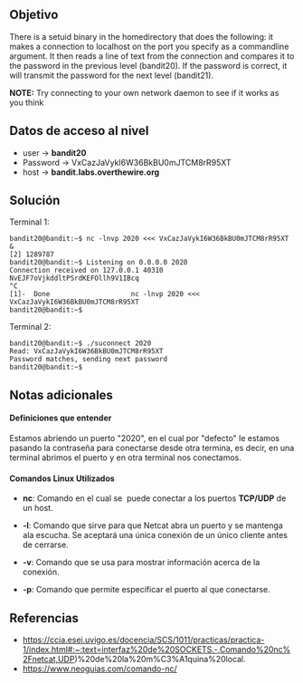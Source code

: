 ## Objetivo
There is a setuid binary in the homedirectory that does the following: it makes a connection to localhost on the port you specify as a commandline argument. It then reads a line of text from the connection and compares it to the password in the previous level (bandit20). If the password is correct, it will transmit the password for the next level (bandit21).

**NOTE:** Try connecting to your own network daemon to see if it works as you think

## Datos de acceso al nivel

-   user -> **bandit20**
-   Password -> VxCazJaVykI6W36BkBU0mJTCM8rR95XT
-   host -> **bandit.labs.overthewire.org**

## Solución
Terminal 1:
```
bandit20@bandit:~$ nc -lnvp 2020 <<< VxCazJaVykI6W36BkBU0mJTCM8rR95XT &
[2] 1289787
bandit20@bandit:~$ Listening on 0.0.0.0 2020
Connection received on 127.0.0.1 40310
NvEJF7oVjkddltPSrdKEFOllh9V1IBcq
^C
[1]-  Done                    nc -lnvp 2020 <<< VxCazJaVykI6W36BkBU0mJTCM8rR95XT
bandit20@bandit:~$
```

Terminal 2:
```
bandit20@bandit:~$ ./suconnect 2020
Read: VxCazJaVykI6W36BkBU0mJTCM8rR95XT
Password matches, sending next password
bandit20@bandit:~$
```
## Notas adicionales

#### Definiciones que entender

Estamos abriendo un puerto "2020", en el cual por "defecto" le estamos pasando la contraseña para conectarse desde otra termina, es decir, en una terminal abrimos el puerto y en otra terminal nos conectamos.

#### Comandos Linux Utilizados 
- **nc**: Comando en el cual se  puede conectar a los puertos **TCP/UDP** de un host. 

- **-l**: Comando que sirve para que Netcat abra un puerto y se mantenga ala escucha. Se aceptará una única conexión de un único cliente antes de cerrarse. 

-  **-v**: Comando que se usa para mostrar información acerca de la conexión.

- **-p**: Comando que permite especificar el puerto al que conectarse. 

## Referencias
- https://ccia.esei.uvigo.es/docencia/SCS/1011/practicas/practica-1/index.html#:~:text=interfaz%20de%20SOCKETS.-,Comando%20nc%2Fnetcat,UDP)%20de%20la%20m%C3%A1quina%20local.
- https://www.neoguias.com/comando-nc/